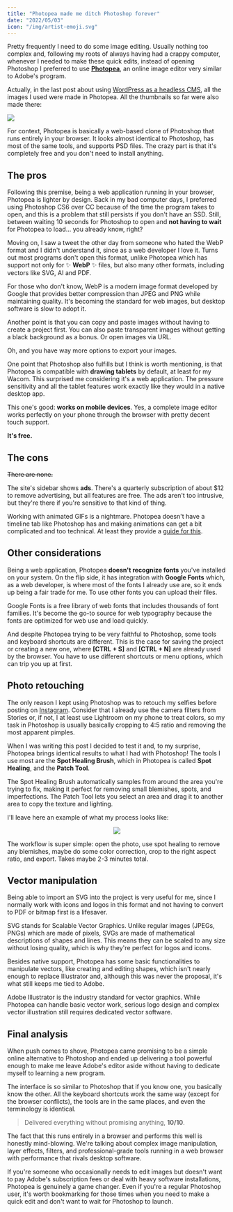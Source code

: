 ```yaml
---
title: "Photopea made me ditch Photoshop forever"
date: "2022/05/03"
icon: "/img/artist-emoji.svg"
---
```


Pretty frequently I need to do some image editing. Usually nothing too complex and, following my roots of always having had a crappy computer, whenever I needed to make these quick edits, instead of opening Photoshop I preferred to use **[Photopea](https://photopea.com)**, an online image editor very similar to Adobe's program.

Actually, in the last post about using [WordPress as a headless CMS](/blog/wordpress-headless-cms), all the images I used were made in Photopea. All the thumbnails so far were also made there:

![](/img/wordpress-headless-cms.webp)

For context, Photopea is basically a web-based clone of Photoshop that runs entirely in your browser. It looks almost identical to Photoshop, has most of the same tools, and supports PSD files. The crazy part is that it's completely free and you don't need to install anything.

## The pros

Following this premise, being a web application running in your browser, Photopea is lighter by design. Back in my bad computer days, I preferred using Photoshop CS6 over CC because of the time the program takes to open, and this is a problem that still persists if you don't have an SSD. Still, between waiting 10 seconds for Photoshop to open and **not having to wait** for Photopea to load... you already know, right?

Moving on, I saw a tweet the other day from someone who hated the WebP format and I didn't understand it, since as a web developer I love it. Turns out most programs don't open this format, unlike Photopea which has support not only for ✨ **WebP** ✨ files, but also many other formats, including vectors like SVG, AI and PDF.

For those who don't know, WebP is a modern image format developed by Google that provides better compression than JPEG and PNG while maintaining quality. It's becoming the standard for web images, but desktop software is slow to adopt it.

Another point is that you can copy and paste images without having to create a project first. You can also paste transparent images without getting a black background as a bonus. Or open images via URL.

Oh, and you have way more options to export your images.

One point that Photoshop also fulfills but I think is worth mentioning, is that Photopea is compatible with **drawing tablets** by default, at least for my Wacom. This surprised me considering it's a web application. The pressure sensitivity and all the tablet features work exactly like they would in a native desktop app.

This one's good: **works on mobile devices**. Yes, a complete image editor works perfectly on your phone through the browser with pretty decent touch support.

**It's free.**

## The cons

~~There are none.~~

The site's sidebar shows **ads**. There's a quarterly subscription of about $12 to remove advertising, but all features are free. The ads aren't too intrusive, but they're there if you're sensitive to that kind of thing.

Working with animated GIFs is a nightmare. Photopea doesn't have a timeline tab like Photoshop has and making animations can get a bit complicated and too technical. At least they provide a [guide for this](https://photopea.com/learn/animations).

## Other considerations

Being a web application, Photopea **doesn't recognize fonts** you've installed on your system. On the flip side, it has integration with **Google Fonts** which, as a web developer, is where most of the fonts I already use are, so it ends up being a fair trade for me. To use other fonts you can upload their files.

Google Fonts is a free library of web fonts that includes thousands of font families. It's become the go-to source for web typography because the fonts are optimized for web use and load quickly.

And despite Photopea trying to be very faithful to Photoshop, some tools and keyboard shortcuts are different. This is the case for saving the project or creating a new one, where **[CTRL + S]** and **[CTRL + N]** are already used by the browser. You have to use different shortcuts or menu options, which can trip you up at first.

## Photo retouching

The only reason I kept using Photoshop was to retouch my selfies before posting on [Instagram](https://instagram.com/doceazedo911). Consider that I already use the camera filters from Stories or, if not, I at least use Lightroom on my phone to treat colors, so my task in Photoshop is usually basically cropping to 4:5 ratio and removing the most apparent pimples.

When I was writing this post I decided to test it and, to my surprise, Photopea brings identical results to what I had with Photoshop! The tools I use most are the **Spot Healing Brush**, which in Photopea is called **Spot Healing**, and the **Patch Tool**.

The Spot Healing Brush automatically samples from around the area you're trying to fix, making it perfect for removing small blemishes, spots, and imperfections. The Patch Tool lets you select an area and drag it to another area to copy the texture and lighting.

I'll leave here an example of what my process looks like:

<p align="center">
  <img src="/img/photopea-workflow.gif">
</p>

The workflow is super simple: open the photo, use spot healing to remove any blemishes, maybe do some color correction, crop to the right aspect ratio, and export. Takes maybe 2-3 minutes total.

## Vector manipulation

Being able to import an SVG into the project is very useful for me, since I normally work with icons and logos in this format and not having to convert to PDF or bitmap first is a lifesaver.

SVG stands for Scalable Vector Graphics. Unlike regular images (JPEGs, PNGs) which are made of pixels, SVGs are made of mathematical descriptions of shapes and lines. This means they can be scaled to any size without losing quality, which is why they're perfect for logos and icons.

Besides native support, Photopea has some basic functionalities to manipulate vectors, like creating and editing shapes, which isn't nearly enough to replace Illustrator and, although this was never the proposal, it's what still keeps me tied to Adobe.

Adobe Illustrator is the industry standard for vector graphics. While Photopea can handle basic vector work, serious logo design and complex vector illustration still requires dedicated vector software.

## Final analysis

When push comes to shove, Photopea came promising to be a simple online alternative to Photoshop and ended up delivering a tool powerful enough to make me leave Adobe's editor aside without having to dedicate myself to learning a new program.

The interface is so similar to Photoshop that if you know one, you basically know the other. All the keyboard shortcuts work the same way (except for the browser conflicts), the tools are in the same places, and even the terminology is identical.

> Delivered everything without promising anything, **10/10**.

The fact that this runs entirely in a browser and performs this well is honestly mind-blowing. We're talking about complex image manipulation, layer effects, filters, and professional-grade tools running in a web browser with performance that rivals desktop software.

If you're someone who occasionally needs to edit images but doesn't want to pay Adobe's subscription fees or deal with heavy software installations, Photopea is genuinely a game changer. Even if you're a regular Photoshop user, it's worth bookmarking for those times when you need to make a quick edit and don't want to wait for Photoshop to launch.
